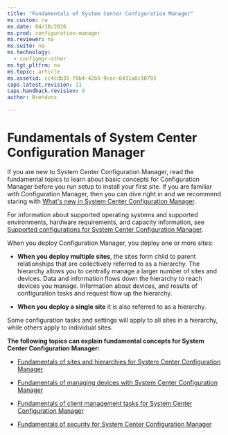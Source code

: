 ```yaml
---
title: "Fundamentals of System Center Configuration Manager"
ms.custom: na
ms.date: 04/18/2016
ms.prod: configuration-manager
ms.reviewer: na
ms.suite: na
ms.technology:
  - configmgr-other
ms.tgt_pltfrm: na
ms.topic: article
ms.assetid: cc4cdb35-f0b4-42b5-9cec-6431a8c30793
caps.latest.revision: 11
caps.handback.revision: 0
author: Brenduns

---
```

# Fundamentals of System Center Configuration Manager
If you are new to System Center Configuration Manager, read the fundamental topics to learn about  basic concepts for Configuration Manager before you run setup to install your first site. If you are familiar with Configuration Manager, then you can dive right in and we recommend staring with [What's new in System Center Configuration Manager](../Topic/What's%20new%20in%20System%20Center%20Configuration%20Manager.md).  

 For information about supported operating systems and supported environments, hardware requirements, and capacity information, see [Supported configurations for System Center Configuration Manager](../../core/plan-design/configs/supported-configurations.md).  

 When you deploy Configuration Manager, you deploy one or more sites:  

-   **When you deploy multiple sites**, the sites form child to parent relationships that are collectively referred to as a hierarchy. The hierarchy allows you to centrally manage a larger number of sites and devices.  Data and information flows down the hierarchy to reach devices you manage. Information about devices, and results of configuration tasks and request flow up the hierarchy.  

-   **When you deploy a single site** it is also referred to as a hierarchy.  

 Some configuration tasks and settings will apply to all sites in a hierarchy, while others apply to individual sites.  


**The following topics can explain fundamental concepts for System Center Configuration Manager:**  

-   [Fundamentals of sites and hierarchies for System Center Configuration Manager](../../core/understand/fundamentals-of-sites-and-hierarchies.md)  

-   [Fundamentals of managing devices with System Center Configuration Manager](../../core/understand/fundamentals-of-managing-devices.md)  

-   [Fundamentals of client management tasks for System Center Configuration Manager](../../core/understand/fundamentals-of-client-management-tasks.md)  

-   [Fundamentals of security for System Center Configuration Manager](../../core/understand/fundamentals-of-security.md)  

